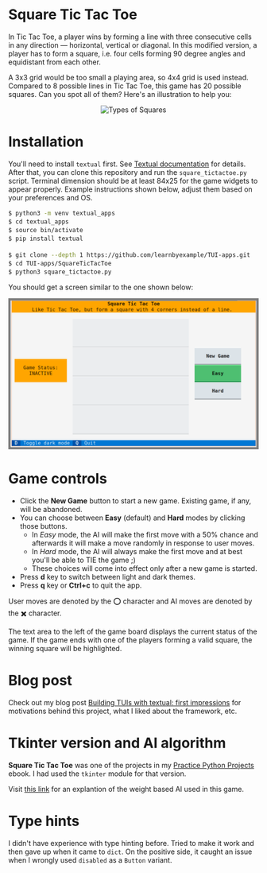 # Square Tic Tac Toe

In Tic Tac Toe, a player wins by forming a line with three consecutive cells in any direction — horizontal, vertical or diagonal. In this modified version, a player has to form a square, i.e. four cells forming 90 degree angles and equidistant from each other.

A 3x3 grid would be too small a playing area, so 4x4 grid is used instead. Compared to 8 possible lines in Tic Tac Toe, this game has 20 possible squares. Can you spot all of them? Here's an illustration to help you:

<p align="center"><img src="https://learnbyexample.github.io/practice_python_projects/images/square_tic_tac_toe/types_of_squares.png" alt="Types of Squares" /></p>

# Installation

You'll need to install `textual` first. See [Textual documentation](https://textual.textualize.io/getting_started/) for details. After that, you can clone this repository and run the `square_tictactoe.py` script. Terminal dimension should be at least 84x25 for the game widgets to appear properly. Example instructions shown below, adjust them based on your preferences and OS.

```bash
$ python3 -m venv textual_apps
$ cd textual_apps
$ source bin/activate
$ pip install textual

$ git clone --depth 1 https://github.com/learnbyexample/TUI-apps.git
$ cd TUI-apps/SquareTicTacToe
$ python3 square_tictactoe.py
```

You should get a screen similar to the one shown below:

<p align="center"><img src="./square_tictactoe.png" alt="Square Tic Tac Toe initial screen" /></p>

# Game controls

* Click the **New Game** button to start a new game. Existing game, if any, will be abandoned.
* You can choose between **Easy** (default) and **Hard** modes by clicking those buttons.
    * In *Easy* mode, the AI will make the first move with a 50% chance and afterwards it will make a move randomly in response to user moves.
    * In *Hard* mode, the AI will always make the first move and at best you'll be able to TIE the game ;)
    * These choices will come into effect only after a new game is started.
* Press **d** key to switch between light and dark themes.
* Press **q** key or **Ctrl+c** to quit the app.

User moves are denoted by the ⭕️ character and AI moves are denoted by the ✖️  character.

The text area to the left of the game board displays the current status of the game. If the game ends with one of the players forming a valid square, the winning square will be highlighted.

# Blog post

Check out my blog post [Building TUIs with textual: first impressions](https://learnbyexample.github.io/textual-first-impressions/) for motivations behind this project, what I liked about the framework, etc.

# Tkinter version and AI algorithm

**Square Tic Tac Toe** was one of the projects in my [Practice Python Projects](https://github.com/learnbyexample/practice_python_projects) ebook. I had used the `tkinter` module for that version.

Visit [this link](https://learnbyexample.github.io/practice_python_projects/square_tic_tac_toe/square_tic_tac_toe_ai.html#weight-based-algorithm) for an explantion of the weight based AI used in this game.

# Type hints

I didn't have experience with type hinting before. Tried to make it work and then gave up when it came to `dict`. On the positive side, it caught an issue when I wrongly used `disabled` as a `Button` variant.

